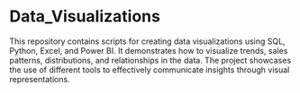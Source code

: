 # Data_Visualizations
This repository contains scripts for creating data visualizations using SQL, Python, Excel, and Power BI. It demonstrates how to visualize trends, sales patterns, distributions, and relationships in the data. The project showcases the use of different tools to effectively communicate insights through visual representations.
